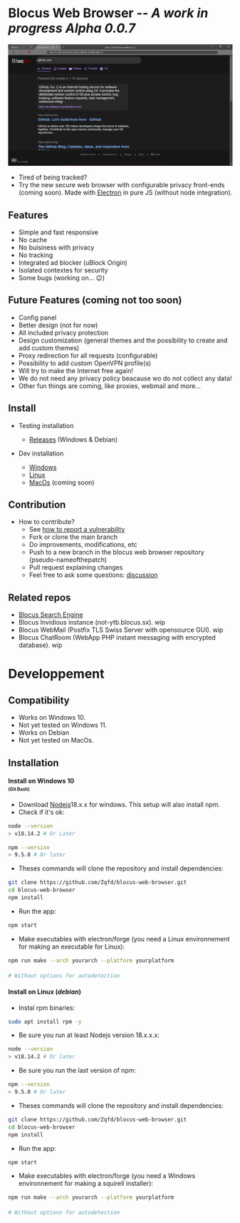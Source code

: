 # Blocus Web Browser ***-- A work in progress Alpha 0.0.7***
![preview](src/img/preview.png)

- Tired of being tracked?
- Try the new secure web browser with configurable privacy front-ends (coming soon).
Made with [Electron](https://github.com/electron/electron) in pure JS (without node integration).

## Features
- Simple and fast responsive
- No cache
- No buisiness with privacy
- No tracking
- Integrated ad blocker (uBlock Origin)
- Isolated contextes for security
- Some bugs (working on... :wink:)

## Future Features (coming not too soon)
- Config panel
- Better design (not for now)
- All included privacy protection
- Design customization (general themes and the possibility to create and add custom themes)
- Proxy redirection for all requests (configurable)
- Possibility to add custom OpenVPN profile(s)
- Will try to make the Internet free again!
- We do not need any privacy policy beacause wo do not collect any data!
- Other fun things are coming, like proxies, webmail and more...

## Install

- Testing installation
    - [Releases](https://github.com/Zqfd/blocus-web-browser/tags) (Windows & Debian)

- Dev installation
    - [Windows](#installwin)
    - [Linux](#installdeb)
    - [MacOs](#installmac) (coming soon)

## Contribution

- How to contribute?
    - See [how to report a vulnerability](https://github.com/Zqfd/blocus-web-browser/blob/main/SECURITY.md)
    - Fork or clone the main branch
    - Do improvements, modifications, etc
    - Push to a new branch in the blocus web browser repository (pseudo-nameofthepatch)
    - Pull request explaining changes
    - Feel free to ask some questions: [discussion](https://github.com/Zqfd/blocus-web-browser/discussions)

## Related repos

- [Blocus Search Engine](https://github.com/Zqfd/blocus-search-engine)
- Blocus Invidious instance (not-ytb.blocus.sx). wip
- Blocus WebMail (Postfix TLS Swiss Server with opensource GUI). wip
- Blocus ChatRoom (WebApp PHP instant messaging with encrypted database). wip

# Developpement

## Compatibility
- Works on Windows 10.
- Not yet tested on Windows 11.
- Works on Debian
- Not yet tested on MacOs.

## <a name="install">Installation<a>

#### <a name="installwin">Install on Windows 10</a><br><span style="font-size:10px;">(Git Bash)</span>

- Download [Nodejs](https://nodejs.org/en/download/)18.x.x for windows. This setup will also install npm.
- Check if it's ok:
```sh
node --version
> v18.14.2 # Or Later
```
```sh
npm --version
> 9.5.0 # Or later
```
- Theses commands will clone the repository and install dependencies:<br>
```sh
git clone https://github.com/Zqfd/blocus-web-browser.git
cd blocus-web-browser
npm install
```
- Run the app:
```sh
npm start
```
- Make executables with electron/forge (you need a Linux environnement for making an executable for Linux):
```sh
npm run make --arch yourarch --platform yourplatform 

# Without options for autodetection
```

#### <a name="installdeb">Install on Linux</a> (*debian*)
- Instal rpm binaries:
```sh
sudo apt install rpm -y
```
- Be sure you run at least Nodejs version 18.x.x.x:
```sh
node --version
> v18.14.2 # Or later
```
- Be sure you run the last version of npm:
```sh
npm --version
> 9.5.0 # Or later
```
- Theses commands will clone the repository and install dependencies:
```sh
git clone https://github.com/Zqfd/blocus-web-browser.git
cd blocus-web-browser
npm install
```
- Run the app:
```sh
npm start
```
- Make executables with electron/forge (you need a Windows environnement for making a squirell installer):
```sh
npm run make --arch yourarch --platform yourplatform 

# Without options for autodetection
```

